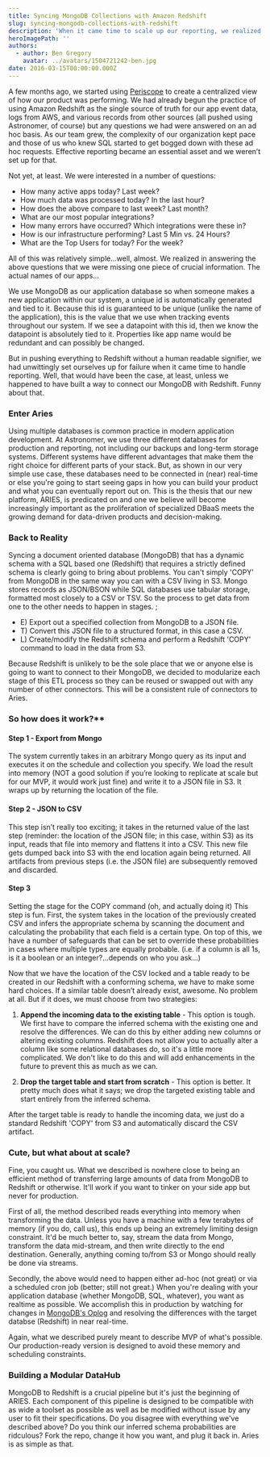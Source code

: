 ```yaml
---
title: Syncing MongoDB Collections with Amazon Redshift
slug: syncing-mongodb-collections-with-redshift
description: 'When it came time to scale up our reporting, we realized we were missing some crucial data. Good thing we built a connector between MongoDB and Redshift.'
heroImagePath: ''
authors:
  - author: Ben Gregory
    avatar: ../avatars/1504721242-ben.jpg
date: 2016-03-15T00:00:00.000Z
---
```


A few months ago, we started using [Periscope](https://periscopedata.com)&nbsp;to create a centralized view of how our product was performing. We had already begun the practice of using Amazon Redshift as the single source of truth for our app event data, logs from AWS, and various records from other sources (all pushed using Astronomer, of course) but any questions we had were answered on an ad hoc basis. As our team grew, the complexity of our organization kept pace and those of us who knew SQL started to get bogged down with these ad hoc requests. Effective reporting became an essential asset and we weren’t set up for that. 

Not yet, at least. We were interested in a number of questions: &nbsp;

- How many active apps today?&nbsp;Last week?
- How much data was processed today?&nbsp;In the last hour?
- How does the above compare to last week?&nbsp;Last month?
- What are our most popular integrations?
- How many errors have occurred?&nbsp;Which integrations were these in?
- How is our infrastructure performing?&nbsp;Last 5 Min vs. 24 Hours?
- What are the Top Users&nbsp;for today?&nbsp;For the week?

All of this was relatively simple…well, almost. We realized in answering the above questions that we were missing one piece of crucial information. The actual names of our apps... 

We use MongoDB as our application&nbsp;database so when someone makes a new application within our system, a unique id is automatically generated and tied to it. Because this id is guaranteed to be unique (unlike the name of the application), this is the value that we use when tracking events throughout our system. If we see a datapoint with this id, then we know the datapoint is absolutely tied to it. Properties like app name would be redundant and can possibly be changed. &nbsp; 

But in pushing everything to Redshift without a human readable signifier, we had unwittingly set ourselves up for failure when it came time to handle reporting. Well, that would have been the case, at least, unless we happened to have built a way to connect our MongoDB with Redshift. Funny about that. 

### Enter Aries

Using multiple databases is common practice in modern application development. At Astronomer, we use three different databases for production and reporting, not including our backups and long-term storage systems. Different systems have different advantages that make them the right choice for different parts of your stack. But, as shown in our very simple use case, these databases need to be connected in (near) real-time or else you're going to start seeing gaps in how you can build your product and what you can eventually report out on. This is the thesis that our new platform, ARIES, is predicated on and one we believe will become increasingly important as the proliferation of specialized DBaaS meets the growing demand for data-driven products and decision-making. &nbsp; 

### Back to Reality

Syncing a document oriented database (MongoDB) that has a dynamic schema with a SQL based one (Redshift) that requires a strictly defined schema is clearly going to bring about problems. You can't simply 'COPY' from MongoDB in the same way you can with a CSV living in S3. Mongo stores records as JSON/BSON while SQL databases use tabular storage, formatted most closely to a CSV or TSV. So the process to get data from one to the other needs to happen in stages.
; 
- E) Export out a specified collection from MongoDB to a JSON file.
- T) Convert this JSON file to a structured format, in this case a CSV.
- L) Create/modify the Redshift schema and perform a Redshift 'COPY' command to load in the data&nbsp;from S3.

Because Redshift is unlikely to be the sole place that we or anyone else is going to want to connect to their MongoDB, we decided to modularize each stage of this ETL process so they can be reused or swapped out with any number of other connectors. This will be a consistent rule of connectors to Aries.

### So how does it work?** 

#### Step 1 - Export from Mongo
The system currently takes in an arbitrary Mongo query as its input and executes it on the schedule and collection you specify. We load the result into memory (NOT a good solution if you’re looking to replicate at scale but for our MVP, it would work just fine) and write it to a JSON&nbsp;file in S3. It wraps up by returning the location of the file. 

#### Step 2 - JSON to CSV

This step isn’t really too exciting; it takes in the returned value of the last step (reminder: the location of the JSON file; in this case, within S3) as its input, reads that file into memory and flattens it into a CSV. This new file gets dumped back into S3 with the end location again being returned. All artifacts from previous steps (i.e. the JSON&nbsp;file) are subsequently removed and discarded. 

#### Step 3 
Setting the stage for the COPY command (oh, and actually doing it) This step is fun. First, the system takes in the location of the previously created CSV and infers the appropriate schema by scanning the document and calculating the probability that each field is a certain type. On top of this, we have a number of safeguards that can be set to override these probabilities in cases where multiple types are equally probable. (i.e. if a column is all 1s, is it a boolean or an integer?…depends on who you ask…) 

Now that we have the location of the CSV locked and a table ready to be created in our Redshift with a conforming schema, we have to make some hard choices. If a similar table doesn’t already exist, awesome. No problem at all. But if it does, we must choose from two strategies: 

1. **Append the incoming data to the existing table** - This option is tough. We first have to compare the inferred schema with the existing one and resolve the differences. We can do this by either adding new columns or altering existing columns. Redshift does not allow you to actually alter a column like some relational databases do, so it's a little more complicated. We don't like to do this and will add enhancements in the future to prevent this as much as we can.  
  
2. **Drop the target table and start from scratch** - This option is better. It pretty much does what it says; we drop the targeted existing table and start entirely from the inferred schema. 

After the target table is ready to handle the incoming data, we just do a standard Redshift 'COPY' from S3 and automatically discard the CSV artifact. 

### Cute, but what about at scale?

Fine, you caught us. What we described is nowhere close to being an efficient method of transferring large amounts of data from MongoDB to Redshift or otherwise.&nbsp;It'll work if you want to tinker on your side app but never for production. 

First of all, the method described reads everything into memory when transforming the data. Unless you have a machine with a few terabytes of memory (if you do, call us), this ends up being an extremely limiting design constraint.&nbsp;It'd be much better to, say, stream the data from Mongo, transform the data mid-stream, and then write directly to the end destination. Generally, anything coming to/from S3 or Mongo should really be done via streams. 

Secondly, the above would need to happen either ad-hoc (not great) or via a scheduled cron job (better; still not great.) When you're dealing with your application database (whether MongoDB, SQL, whatever), you want as realtime as possible.&nbsp;We accomplish this in production&nbsp;by watching for changes in [MongoDB's Oplog](https://docs.mongodb.org/manual/core/replica-set-oplog/) and resolving the differences with the target databse (Redshift) in near real-time.  

Again, what we described purely meant to describe&nbsp;MVP of what's possible. Our production-ready version is designed to avoid these memory and scheduling constraints. 

### Building a Modular DataHub

MongoDB to Redshift is a crucial pipeline but it's just the beginning of ARIES. Each component of this pipeline is designed to be compatible&nbsp;with as wide a toolset as possible as well as be modified without issue by any user to fit their specifications. Do you disagree with everything we've described above? Do you think our inferred schema probabilities are ridculous? Fork the repo, change it how you want, and plug it back in. Aries is as simple as that.